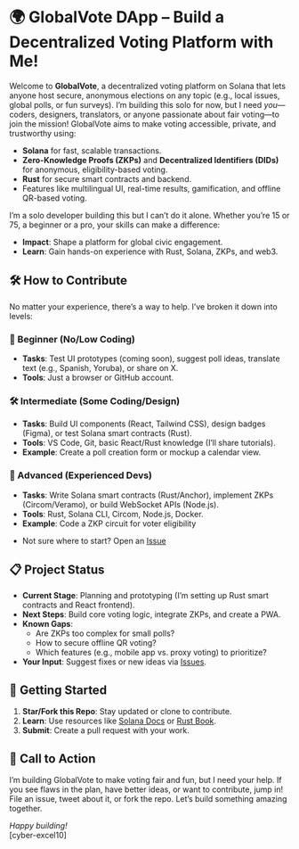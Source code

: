 # 🌍 GlobalVote DApp – Build a Decentralized Voting Platform with Me!

Welcome to **GlobalVote**, a decentralized voting platform on Solana that lets anyone host secure, anonymous elections on any topic (e.g., local issues, global polls, or fun surveys). I’m building this solo for now, but I need *you*—coders, designers, translators, or anyone passionate about fair voting—to join the mission!
GlobalVote aims to make voting accessible, private, and trustworthy using:
- **Solana** for fast, scalable transactions.
- **Zero-Knowledge Proofs (ZKPs)** and **Decentralized Identifiers (DIDs)** for anonymous, eligibility-based voting.
- **Rust** for secure smart contracts and backend.
- Features like multilingual UI, real-time results, gamification, and offline QR-based voting.

I’m a solo developer building this but I can’t do it alone. Whether you’re 15 or 75, a beginner or a pro, your skills can make a difference:
- **Impact**: Shape a platform for global civic engagement.
- **Learn**: Gain hands-on experience with Rust, Solana, ZKPs, and web3.
## 🛠️ How to Contribute
No matter your experience, there’s a way to help. I’ve broken it down into levels:

### 🌱 Beginner (No/Low Coding)
- **Tasks**: Test UI prototypes (coming soon), suggest poll ideas, translate text (e.g., Spanish, Yoruba), or share on X.
- **Tools**: Just a browser or GitHub account.
  
### 🛠️ Intermediate (Some Coding/Design)
- **Tasks**: Build UI components (React, Tailwind CSS), design badges (Figma), or test Solana smart contracts (Rust).
- **Tools**: VS Code, Git, basic React/Rust knowledge (I’ll share tutorials).
- **Example**: Create a poll creation form or mockup a calendar view.

### 🚀 Advanced (Experienced Devs)
- **Tasks**: Write Solana smart contracts (Rust/Anchor), implement ZKPs (Circom/Veramo), or build WebSocket APIs (Node.js).
- **Tools**: Rust, Solana CLI, Circom, Node.js, Docker.
- **Example**: Code a ZKP circuit for voter eligibility

* Not sure where to start? Open an [Issue](https://github.com/cyber-excel10/Voting-dAPP/issues)

## 📋 Project Status
- **Current Stage**: Planning and prototyping (I’m setting up Rust smart contracts and React frontend).
- **Next Steps**: Build core voting logic, integrate ZKPs, and create a PWA.
- **Known Gaps**: 
  - Are ZKPs too complex for small polls?
  - How to secure offline QR voting?
  - Which features (e.g., mobile app vs. proxy voting) to prioritize?
- **Your Input**: Suggest fixes or new ideas via [Issues](https://github.com/cyber-excel10/Voting-dAPP/issues).

## 🔧 Getting Started
1. **Star/Fork this Repo**: Stay updated or clone to contribute.
2. **Learn**: Use resources like [Solana Docs](https://docs.solana.com) or [Rust Book](https://doc.rust-lang.org/book).
3. **Submit**: Create a pull request with your work.

## 📢 Call to Action
I’m building GlobalVote to make voting fair and fun, but I need your help. If you see flaws in the plan, have better ideas, or want to contribute, jump in! File an issue, tweet about it, or fork the repo. Let’s build something amazing together.

*Happy building!*  
[cyber-excel10]
